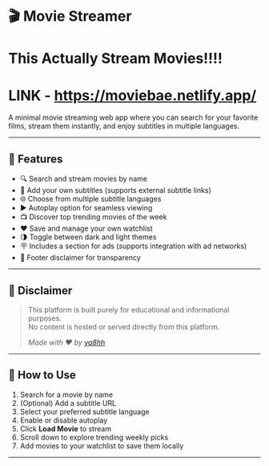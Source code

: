 # 🎬 Movie Streamer 

# This Actually Stream Movies!!!!
# LINK - https://moviebae.netlify.app/ 
A minimal movie streaming web app where you can search for your favorite films, stream them instantly, and enjoy subtitles in multiple languages.

---

## 🌟 Features

- 🔍 Search and stream movies by name  
- 📜 Add your own subtitles (supports external subtitle links)  
- 🌐 Choose from multiple subtitle languages  
- ▶️ Autoplay option for seamless viewing  
- 📺 Discover top trending movies of the week  
- ❤️ Save and manage your own watchlist  
- 🌗 Toggle between dark and light themes  
- 🪧 Includes a section for ads (supports integration with ad networks)  
- 📢 Footer disclaimer for transparency

---

## 🧾 Disclaimer

> This platform is built purely for educational and informational purposes.  
> No content is hosted or served directly from this platform.  
>  
> _Made with ❤️ by [ya8hh](https://github.com/ya8hh)_

---

## 📌 How to Use

1. Search for a movie by name  
2. (Optional) Add a subtitle URL  
3. Select your preferred subtitle language  
4. Enable or disable autoplay  
5. Click **Load Movie** to stream  
6. Scroll down to explore trending weekly picks  
7. Add movies to your watchlist to save them locally

---

